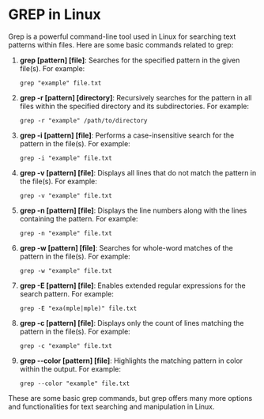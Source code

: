 # GREP in Linux
Grep is a powerful command-line tool used in Linux for searching text patterns within files. Here are some basic commands related to grep:

1. **grep [pattern] [file]**: Searches for the specified pattern in the given file(s). For example:
   ```
   grep "example" file.txt
   ```

2. **grep -r [pattern] [directory]**: Recursively searches for the pattern in all files within the specified directory and its subdirectories. For example:
   ```
   grep -r "example" /path/to/directory
   ```

3. **grep -i [pattern] [file]**: Performs a case-insensitive search for the pattern in the file(s). For example:
   ```
   grep -i "example" file.txt
   ```

4. **grep -v [pattern] [file]**: Displays all lines that do not match the pattern in the file(s). For example:
   ```
   grep -v "example" file.txt
   ```

5. **grep -n [pattern] [file]**: Displays the line numbers along with the lines containing the pattern. For example:
   ```
   grep -n "example" file.txt
   ```

6. **grep -w [pattern] [file]**: Searches for whole-word matches of the pattern in the file(s). For example:
   ```
   grep -w "example" file.txt
   ```

7. **grep -E [pattern] [file]**: Enables extended regular expressions for the search pattern. For example:
   ```
   grep -E "exa(mple|mple)" file.txt
   ```

8. **grep -c [pattern] [file]**: Displays only the count of lines matching the pattern in the file(s). For example:
   ```
   grep -c "example" file.txt
   ```

9. **grep --color [pattern] [file]**: Highlights the matching pattern in color within the output. For example:
   ```
   grep --color "example" file.txt
   ```

These are some basic grep commands, but grep offers many more options and functionalities for text searching and manipulation in Linux.
